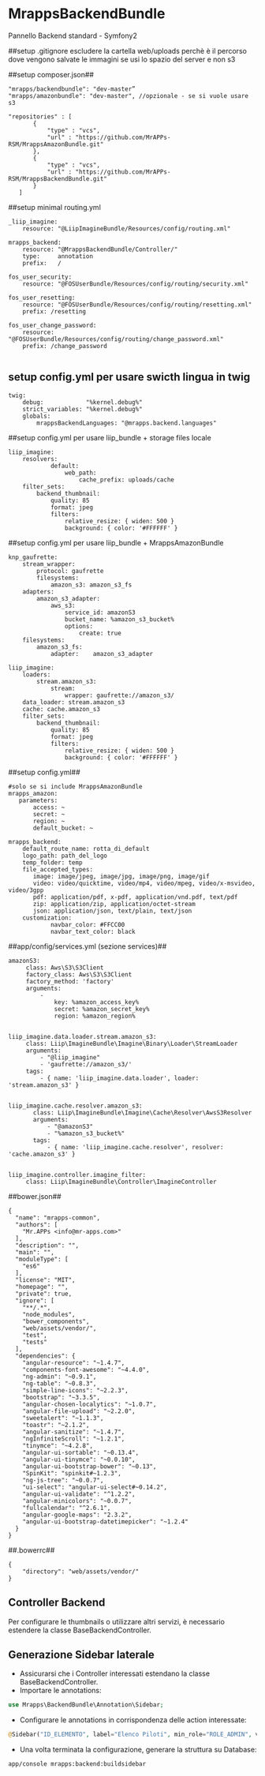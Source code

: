 # MrappsBackendBundle
Pannello Backend standard - Symfony2

##setup .gitignore
escludere la cartella web/uploads perchè è il percorso dove vengono salvate le immagini se usi lo spazio del server e non s3

##setup composer.json##

```
"mrapps/backendbundle": "dev-master”
"mrapps/amazonbundle": "dev-master", //opzionale - se si vuole usare s3

"repositories" : [
       {
           "type" : "vcs",
           "url" : "https://github.com/MrAPPs-RSM/MrappsAmazonBundle.git"
       },
       {
           "type" : "vcs",
           "url" : "https://github.com/MrAPPs-RSM/MrappsBackendBundle.git"
       }
   ]
```

##setup minimal routing.yml

```
_liip_imagine:
    resource: "@LiipImagineBundle/Resources/config/routing.xml"
    
mrapps_backend:
    resource: "@MrappsBackendBundle/Controller/"
    type:     annotation
    prefix:   /

fos_user_security:
    resource: "@FOSUserBundle/Resources/config/routing/security.xml"

fos_user_resetting:
    resource: "@FOSUserBundle/Resources/config/routing/resetting.xml"
    prefix: /resetting

fos_user_change_password:
    resource: "@FOSUserBundle/Resources/config/routing/change_password.xml"
    prefix: /change_password
    
```

## setup config.yml per usare swicth lingua in twig

```
twig:
    debug:            "%kernel.debug%"
    strict_variables: "%kernel.debug%"
    globals:
        mrappsBackendLanguages: "@mrapps.backend.languages"
```

##setup config.yml per usare liip_bundle + storage files locale

```
liip_imagine:
    resolvers:
            default:
                web_path:
                    cache_prefix: uploads/cache
    filter_sets:
        backend_thumbnail:
            quality: 85
            format: jpeg
            filters:
                relative_resize: { widen: 500 }
                background: { color: '#FFFFFF' }
```

##setup config.yml per usare liip_bundle + MrappsAmazonBundle

```
knp_gaufrette:
    stream_wrapper:
        protocol: gaufrette
        filesystems:
            amazon_s3: amazon_s3_fs
    adapters:
        amazon_s3_adapter:
            aws_s3:
                service_id: amazonS3
                bucket_name: %amazon_s3_bucket%
                options:
                    create: true
    filesystems:
        amazon_s3_fs:
            adapter:    amazon_s3_adapter
            
liip_imagine:
    loaders:
        stream.amazon_s3:
            stream:
                wrapper: gaufrette://amazon_s3/
    data_loader: stream.amazon_s3
    cache: cache.amazon_s3
    filter_sets:
        backend_thumbnail:
            quality: 85
            format: jpeg
            filters:
                relative_resize: { widen: 500 }
                background: { color: '#FFFFFF' }
```

##setup config.yml##

```
#solo se si include MrappsAmazonBundle
mrapps_amazon:
   parameters:
       access: ~
       secret: ~
       region: ~
       default_bucket: ~
       
mrapps_backend:
    default_route_name: rotta_di_default
    logo_path: path_del_logo
    temp_folder: temp
    file_accepted_types:
       image: image/jpeg, image/jpg, image/png, image/gif
       video: video/quicktime, video/mp4, video/mpeg, video/x-msvideo, video/3gpp
       pdf: application/pdf, x-pdf, application/vnd.pdf, text/pdf
       zip: application/zip, application/octet-stream
       json: application/json, text/plain, text/json
    customization:
            navbar_color: #FFCC00
            navbar_text_color: black
```

##app/config/services.yml (sezione services)##

```
amazonS3:
     class: Aws\S3\S3Client
     factory_class: Aws\S3\S3Client
     factory_method: 'factory'
     arguments:
         -
             key: %amazon_access_key%
             secret: %amazon_secret_key%
             region: %amazon_region%


liip_imagine.data.loader.stream.amazon_s3:
     class: Liip\ImagineBundle\Imagine\Binary\Loader\StreamLoader
     arguments:
         - "@liip_imagine"
         - 'gaufrette://amazon_s3/'
     tags:
         - { name: 'liip_imagine.data.loader', loader: 'stream.amazon_s3' }


liip_imagine.cache.resolver.amazon_s3:
       class: Liip\ImagineBundle\Imagine\Cache\Resolver\AwsS3Resolver
       arguments:
           - "@amazonS3"
           - "%amazon_s3_bucket%"
       tags:
           - { name: 'liip_imagine.cache.resolver', resolver: 'cache.amazon_s3' }


liip_imagine.controller.imagine_filter:
     class: Liip\ImagineBundle\Controller\ImagineController
```

##bower.json##

```
{
  "name": "mrapps-common",
  "authors": [
    "Mr.APPs <info@mr-apps.com>"
  ],
  "description": "",
  "main": "",
  "moduleType": [
    "es6"
  ],
  "license": "MIT",
  "homepage": "",
  "private": true,
  "ignore": [
    "**/.*",
    "node_modules",
    "bower_components",
    "web/assets/vendor/",
    "test",
    "tests"
  ],
  "dependencies": {
    "angular-resource": "~1.4.7",
    "components-font-awesome": "~4.4.0",
    "ng-admin": "~0.9.1",
    "ng-table": "~0.8.3",
    "simple-line-icons": "~2.2.3",
    "bootstrap": "~3.3.5",
    "angular-chosen-localytics": "~1.0.7",
    "angular-file-upload": "~2.2.0",
    "sweetalert": "~1.1.3",
    "toastr": "~2.1.2",
    "angular-sanitize": "~1.4.7",
    "ngInfiniteScroll": "~1.2.1",
    "tinymce": "~4.2.8",
    "angular-ui-sortable": "~0.13.4",
    "angular-ui-tinymce": "~0.0.10",
    "angular-ui-bootstrap-bower": "~0.13",
    "SpinKit": "spinkit#~1.2.3",
    "ng-js-tree": "~0.0.7",
    "ui-select": "angular-ui-select#~0.14.2",
    "angular-ui-validate": "^1.2.2",
    "angular-minicolors": "~0.0.7",
    "fullcalendar": "^2.6.1",
    "angular-google-maps": "2.3.2",
    "angular-ui-bootstrap-datetimepicker": "~1.2.4"
  }
}
```

##.bowerrc##

```
{
    "directory": "web/assets/vendor/"
}
```

## Controller Backend ##
Per configurare le thumbnails o utilizzare altri servizi, è necessario estendere la classe BaseBackendController.

## Generazione Sidebar laterale ##

  - Assicurarsi che i Controller interessati estendano la classe BaseBackendController.
  - Importare le annotations:
```php
use Mrapps\BackendBundle\Annotation\Sidebar;
```
  - Configurare le annotations in corrispondenza delle action interessate:
```php
@Sidebar("ID_ELEMENTO", label="Elenco Piloti", min_role="ROLE_ADMIN", visible=true, weight=3, parent="ID_ELEMENTO_PADRE", icon="icon-layers")
```
  - Una volta terminata la configurazione, generare la struttura su Database:
```!/bin/bash
app/console mrapps:backend:buildsidebar
```
